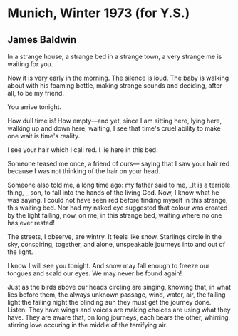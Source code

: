# Munich, Winter 1973 (for Y.S.)
## James Baldwin
In a strange house,
a strange bed
in a strange town,
a very strange me
is waiting for you.

Now
it is very early in the morning.
The silence is loud.
The baby is walking about
with his foaming bottle,
making strange sounds
and deciding, after all,
to be my friend.

You
arrive tonight.

How dull time is!
How empty—and yet,
since I am sitting here,
lying here,
walking up and down here,
waiting,
I see
that time's cruel ability
to make one wait
is time's reality.

I see your hair
which I call red.
I lie here in this bed.

Someone teased me once,
a friend of ours—
saying that I saw your hair red
because I was not thinking
of the hair on your head.

Someone also told me,
a long time ago:
my father said to me,
 _It is a terrible thing,
_
son,
to fall into the hands of the living God.
Now,
I know what he was saying.
I could not have seen red
before finding myself
in this strange, this waiting bed.
Nor had my naked eye suggested
that colour was created
by the light falling, now,
on me,
in this strange bed,
waiting
where no one has ever rested!

The streets, I observe,
are wintry.
It feels like snow.
Starlings circle in the sky,
conspiring,
together, and alone,
unspeakable journeys
into and out of the light.

I know
I will see you tonight.
And snow
may fall
enough to freeze our tongues
and scald our eyes.
We may never be found again!

Just as the birds above our heads
circling
are singing,
knowing
that, in what lies before them,
the always unknown passage,
wind, water, air,
the failing light
the failing night
the blinding sun
they must get the journey done.
Listen.
They have wings and voices
are making choices
are using what they have.
They are aware
that, on long journeys,
each bears the other,
whirring,
stirring
love occuring
in the middle of the terrifying air.